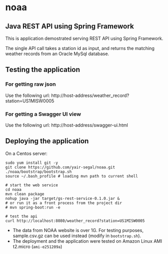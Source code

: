 # noaa

## Java REST API using Spring Framework

This is application demostrated serving REST API using Spring Framework.

The single API call takes a station id as input, and returns the matching weather records from an Oracle MySql database.

## Testing the application

### For getting raw json

Use the following url: http://host-address/weather_record?station=US1MISW0005

### For getting a Swagger UI view

Use the following url: http://host-address/swagger-ui.html

## Deploying the application

On a Centos server:
```
sudo yum install git -y
git clone https://github.com/yair-segal/noaa.git
./noaa/bootstrap/bootstrap.sh
source ~/.bash_profile # loading mvn path to current shell

# start the web service
cd noaa
mvn clean package
nohup java -jar target/gs-rest-service-0.1.0.jar &
# or run it as a front process from the project dir
# mvn spring-boot:run -e

# test the api
curl http://localhost:8080/weather_record?station=US1MISW0005
```
* The data from NOAA website is over 1G. For testing purposes, sample.csv.gz can be used instead (modify in `bootstrap.sh`).
* The deployment and the application were tested on Amazon Linux AMI t2.micro (`ami-e251209a`) 
